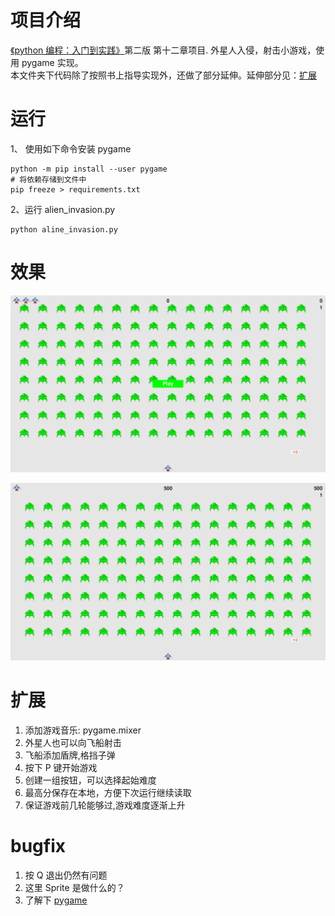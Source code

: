 <!-- @format -->

# 项目介绍

[《python 编程：入门到实践》](https://www.ituring.com.cn/book/2784)第二版 第十二章项目.
外星人入侵，射击小游戏，使用 pygame 实现。  
本文件夹下代码除了按照书上指导实现外，还做了部分延伸。延伸部分见：[扩展](#扩展)

# 运行

1、 使用如下命令安装 pygame

```shell
python -m pip install --user pygame
# 将依赖存储到文件中
pip freeze > requirements.txt
```

2、运行 alien_invasion.py

```shell
python aline_invasion.py
```

# 效果

![初始化](./images/效果.png)

![得分](./images/效果2.png)

# 扩展

1.  添加游戏音乐: pygame.mixer
2.  外星人也可以向飞船射击
3.  飞船添加盾牌,格挡子弹
4.  按下 P 键开始游戏
5.  创建一组按钮，可以选择起始难度
6.  最高分保存在本地，方便下次运行继续读取
7.  保证游戏前几轮能够过,游戏难度逐渐上升

# bugfix

1. 按 Q 退出仍然有问题
2. 这里 Sprite 是做什么的？
3. 了解下 [pygame](https://www.pygame.org/)
